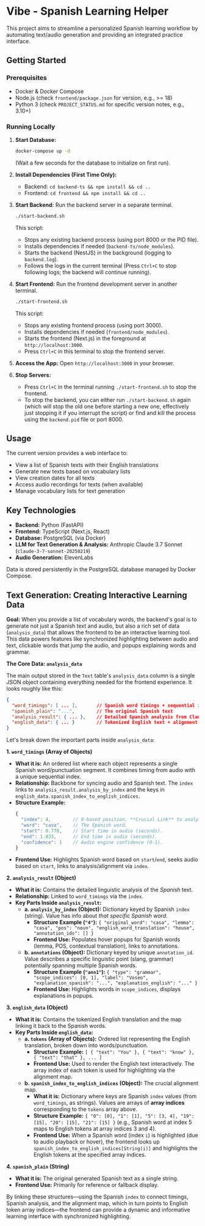 # Vibe - Spanish Learning Helper

This project aims to streamline a personalized Spanish learning workflow by automating text/audio generation and providing an integrated practice interface.

## Getting Started

### Prerequisites

*   Docker & Docker Compose
*   Node.js (check `frontend/package.json` for version, e.g., >= 18)
*   Python 3 (check `PROJECT_STATUS.md` for specific version notes, e.g., 3.10+)

### Running Locally

1.  **Start Database:**
    ```bash
    docker-compose up -d
    ```
    (Wait a few seconds for the database to initialize on first run).

2.  **Install Dependencies (First Time Only):**
    *   Backend: `cd backend-ts && npm install && cd ..`
    *   Frontend: `cd frontend && npm install && cd ..`

3.  **Start Backend:** Run the backend server in a separate terminal.
    ```bash
    ./start-backend.sh 
    ```
    This script:
    *   Stops any existing backend process (using port 8000 or the PID file).
    *   Installs dependencies if needed (`backend-ts/node_modules`).
    *   Starts the backend (NestJS) in the background (logging to `backend.log`).
    *   Follows the logs in the current terminal (Press `Ctrl+C` to stop following logs; the backend will continue running).

4.  **Start Frontend:** Run the frontend development server in another terminal.
    ```bash
    ./start-frontend.sh
    ```
    This script:
    *   Stops any existing frontend process (using port 3000).
    *   Installs dependencies if needed (`frontend/node_modules`).
    *   Starts the frontend (Next.js) in the foreground at `http://localhost:3000`.
    *   Press `Ctrl+C` in this terminal to stop the frontend server.

5.  **Access the App:** Open `http://localhost:3000` in your browser.

6.  **Stop Servers:** 
    *   Press `Ctrl+C` in the terminal running `./start-frontend.sh` to stop the frontend.
    *   To stop the backend, you can either run `./start-backend.sh` again (which will stop the old one before starting a new one, effectively just stopping it if you interrupt the script) or find and kill the process using the `backend.pid` file or port 8000.

## Usage

The current version provides a web interface to:
*   View a list of Spanish texts with their English translations
*   Generate new texts based on vocabulary lists
*   View creation dates for all texts
*   Access audio recordings for texts (when available)
*   Manage vocabulary lists for text generation

## Key Technologies

*   **Backend:** Python (FastAPI)
*   **Frontend:** TypeScript (Next.js, React)
*   **Database:** PostgreSQL (via Docker)
*   **LLM for Text Generation & Analysis:** Anthropic Claude 3.7 Sonnet (`claude-3-7-sonnet-20250219`)
*   **Audio Generation:** ElevenLabs

Data is stored persistently in the PostgreSQL database managed by Docker Compose.

## Text Generation: Creating Interactive Learning Data

**Goal:** When you provide a list of vocabulary words, the backend's goal is to generate not just a Spanish text and audio, but also a rich set of data (`analysis_data`) that allows the frontend to be an interactive learning tool. This data powers features like synchronized highlighting between audio and text, clickable words that jump the audio, and popups explaining words and grammar.

**The Core Data: `analysis_data`**

The main output stored in the `Text` table's `analysis_data` column is a single JSON object containing everything needed for the frontend experience. It looks roughly like this:

```json
{
  "word_timings": [ ... ],       // Spanish word timings + sequential index
  "spanish_plain": "...",        // The original Spanish text
  "analysis_result": { ... },    // Detailed Spanish analysis from Claude AI
  "english_data": { ... }        // Tokenized English text + alignment map
}
```

Let's break down the important parts inside `analysis_data`:

**1. `word_timings` (Array of Objects)**

*   **What it is:** An ordered list where each object represents a single Spanish word/punctuation segment. It combines timing from audio with a unique sequential index.
*   **Relationship:** Backbone for syncing audio and Spanish text. The `index` links to `analysis_result.analysis_by_index` and the keys in `english_data.spanish_index_to_english_indices`.
*   **Structure Example:**
    ```typescript
    {
      "index": 4,        // 0-based position. **Crucial Link** to analysis & alignment.
      "word": "casa",    // The Spanish word.
      "start": 0.778,    // Start time in audio (seconds).
      "end": 1.033,      // End time in audio (seconds).
      "confidence": 1    // Audio engine confidence (0-1).
    }
    ```
*   **Frontend Use:** Highlights Spanish word based on `start`/`end`, seeks audio based on `start`, links to analysis/alignment via `index`.

**2. `analysis_result` (Object)**

*   **What it is:** Contains the detailed linguistic analysis of the *Spanish* text.
*   **Relationship:** Linked to `word_timings` via the `index`.
*   **Key Parts Inside `analysis_result`:**
    *   **a. `analysis_by_index` (Object):** Dictionary keyed by Spanish `index` (string). Value has info about *that specific Spanish word*.
        *   **Structure Example (`"4"`):** `{ "original_word": "casa", "lemma": "casa", "pos": "noun", "english_word_translation": "house", "annotation_ids": [] }`
        *   **Frontend Use:** Populates hover popups for Spanish words (lemma, POS, contextual translation), links to annotations.
    *   **b. `annotations` (Object):** Dictionary keyed by unique `annotation_id`. Value describes a specific linguistic point (slang, grammar) potentially spanning multiple Spanish words.
        *   **Structure Example (`"ann1"`):** `{ "type": "grammar", "scope_indices": [0, 1], "label": "Voseo", "explanation_spanish": "...", "explanation_english": "..." }`
        *   **Frontend Use:** Highlights words in `scope_indices`, displays explanations in popups.

**3. `english_data` (Object)**

*   **What it is:** Contains the tokenized English translation and the map linking it back to the Spanish words.
*   **Key Parts Inside `english_data`:**
    *   **a. `tokens` (Array of Objects):** Ordered list representing the English translation, broken down into words/punctuation.
        *   **Structure Example:** `[ { "text": "You" }, { "text": "know" }, { "text": "that" }, ... ]`
        *   **Frontend Use:** Used to render the English text interactively. The array index of each token is used for highlighting via the alignment map.
    *   **b. `spanish_index_to_english_indices` (Object):** The crucial alignment map.
        *   **What it is:** Dictionary where keys are Spanish `index` values (from `word_timings`, as strings). Values are arrays of **array indices** corresponding to the `tokens` array above.
        *   **Structure Example:** `{ "0": [0], "1": [1], "5": [3, 4], "19": [15], "20": [15], "21": [15] }` (e.g., Spanish word at index 5 maps to English tokens at array indices 3 and 4).
        *   **Frontend Use:** When a Spanish word (index `i`) is highlighted (due to audio playback or hover), the frontend looks up `spanish_index_to_english_indices[String(i)]` and highlights the English tokens at the specified array indices.

**4. `spanish_plain` (String)**

*   **What it is:** The original generated Spanish text as a single string.
*   **Frontend Use:** Primarily for reference or fallback display.

By linking these structures—using the Spanish `index` to connect timings, Spanish analysis, and the alignment map, which in turn points to English token array indices—the frontend can provide a dynamic and informative learning interface with synchronized highlighting. 